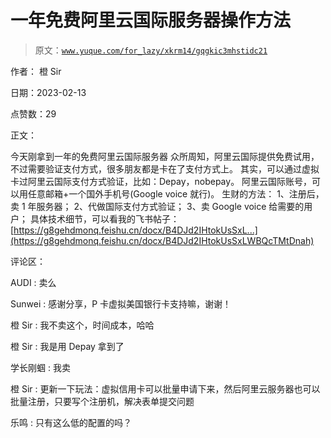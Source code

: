 # 一年免费阿里云国际服务器操作方法

> 原文：[`www.yuque.com/for_lazy/xkrm14/gqgkic3mhstidc21`](https://www.yuque.com/for_lazy/xkrm14/gqgkic3mhstidc21)

作者： 橙 Sir

日期：2023-02-13

点赞数：29

正文：

今天刚拿到一年的免费阿里云国际服务器 众所周知，阿里云国际提供免费试用，不过需要验证支付方式，很多朋友都是卡在了支付方式上。 其实，可以通过虚拟卡过阿里云国际支付方式验证，比如：Depay，nobepay。 阿里云国际账号，可以用任意邮箱+一个国外手机号(Google voice 就行)。 生财的方法： 1、注册后，卖 1 年服务器； 2、代做国际支付方式验证； 3、卖 Google voice 给需要的用户； 具体技术细节，可以看我的飞书帖子： [https://g8gehdmonq.feishu.cn/docx/B4DJd2IHtokUsSxL...](https://g8gehdmonq.feishu.cn/docx/B4DJd2IHtokUsSxLWBQcTMtDnah)

评论区：

AUDI : 卖么

Sunwei : 感谢分享，P 卡虚拟美国银行卡支持嘛，谢谢！

橙 Sir : 我不卖这个，时间成本，哈哈

橙 Sir : 我是用 Depay 拿到了

学长刚蝈 : 我卖

橙 Sir : 更新一下玩法：虚拟信用卡可以批量申请下来，然后阿里云服务器也可以批量注册，只要写个注册机，解决表单提交问题

乐鸣 : 只有这么低的配置的吗？

